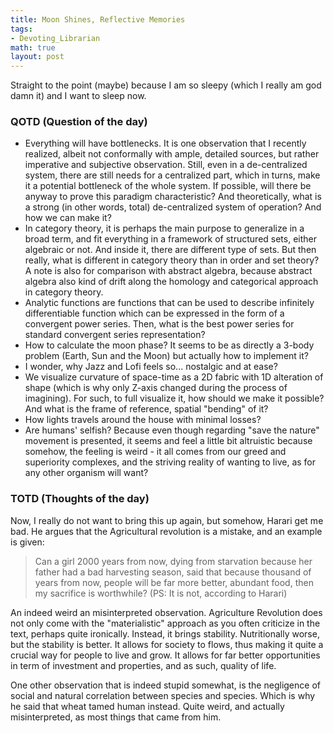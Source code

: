```yaml
---
title: Moon Shines, Reflective Memories
tags:
- Devoting_Librarian
math: true
layout: post
---
```


Straight to the point (maybe) because I am so sleepy (which I really am god damn it) and I want to sleep now. 

### QOTD (Question of the day)

- Everything will have bottlenecks. It is one observation that I recently realized, albeit not conformally with ample, detailed sources, but rather imperative and subjective observation. Still, even in a de-centralized system, there are still needs for a centralized part, which in turns, make it a potential bottleneck of the whole system. If possible, will there be anyway to prove this paradigm characteristic? And theoretically, what is a strong (in other words, total) de-centralized system of operation? And how we can make it? 
- In category theory, it is perhaps the main purpose to generalize in a broad term, and fit everything in a framework of structured sets, either algebraic or not. And inside it, there are different type of sets. But then really, what is different in category theory than in order and set theory? A note is also for comparison with abstract algebra, because abstract algebra also kind of drift along the homology and categorical approach in category theory. 
- Analytic functions are functions that can be used to describe infinitely differentiable function which can be expressed in the form of a convergent power series. Then, what is the best power series for standard convergent series representation? 
- How to calculate the moon phase? It seems to be as directly a 3-body problem (Earth, Sun and the Moon) but actually how to implement it? 
- I wonder, why Jazz and Lofi feels so... nostalgic and at ease? 
- We visualize curvature of space-time as a 2D fabric with 1D alteration of shape (which is why only Z-axis changed during the process of imagining). For such, to full visualize it, how should we make it possible? And what is the frame of reference, spatial "bending" of it? 
- How lights travels around the house with minimal losses? 
- Are humans' selfish? Because even though regarding "save the nature" movement is presented, it seems and feel a little bit altruistic because somehow, the feeling is weird - it all comes from our greed and superiority complexes, and the striving reality of wanting to live, as for any other organism will want?
### TOTD (Thoughts of the day)

Now, I really do not want to bring this up again, but somehow, Harari get me bad. He argues that the Agricultural revolution is a mistake, and an example is given: 
> Can a girl 2000 years from now, dying from starvation because her father had a bad harvesting season, said that because thousand of years from now, people will be far more better, abundant food, then my sacrifice is worthwhile? (PS: It is not, according to Harari)

An indeed weird an misinterpreted observation. Agriculture Revolution does not only come with the "materialistic" approach as you often criticize in the text, perhaps quite ironically. Instead, it brings stability. Nutritionally worse, but the stability is better. It allows for society to flows, thus making it quite a crucial way for people to live and grow. It allows for far better opportunities in term of investment and properties, and as such, quality of life. 

One other observation that is indeed stupid somewhat, is the negligence of social and natural correlation between species and species. Which is why he said that wheat tamed human instead. Quite weird, and actually misinterpreted, as most things that came from him. 